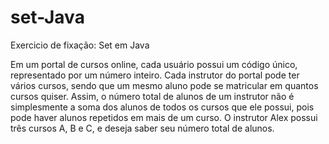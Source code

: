 # set-Java
Exercicio de fixação: Set em Java

  Em um portal de cursos online, cada usuário possui um código único, representado por
um número inteiro.
  Cada instrutor do portal pode ter vários cursos, sendo que um mesmo aluno pode se
matricular em quantos cursos quiser. Assim, o número total de alunos de um instrutor não
é simplesmente a soma dos alunos de todos os cursos que ele possui, pois pode haver
alunos repetidos em mais de um curso.
  O instrutor Alex possui três cursos A, B e C, e deseja saber seu número total de alunos.
